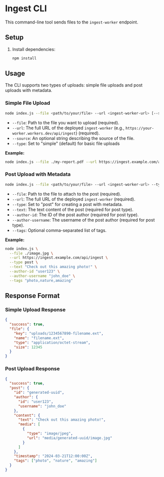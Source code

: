 # Ingest CLI

This command-line tool sends files to the `ingest-worker` endpoint.

## Setup

1.  Install dependencies:
    ```bash
    npm install
    ```

## Usage

The CLI supports two types of uploads: simple file uploads and post uploads with metadata.

### Simple File Upload

```bash
node index.js --file <path/to/your/file> --url <ingest-worker-url> [--source <optional source description>]
```

-   `--file`: Path to the file you want to upload (required).
-   `--url`: The full URL of the deployed `ingest-worker` (e.g., `https://your-worker.workers.dev/api/ingest`) (required).
-   `--source`: An optional string describing the source of the file.
-   `--type`: Set to "simple" (default) for basic file uploads

**Example:**

```bash
node index.js --file ./my-report.pdf --url https://ingest.example.com/api/ingest --source "Internal Report Q1"
```

### Post Upload with Metadata

```bash
node index.js --file <path/to/your/file> --url <ingest-worker-url> --type post --text <post text> --author-id <id> --author-username <username> [--tags <tag1,tag2>]
```

-   `--file`: Path to the file to attach to the post (required).
-   `--url`: The full URL of the deployed `ingest-worker` (required).
-   `--type`: Set to "post" for creating a post with metadata.
-   `--text`: The text content of the post (required for post type).
-   `--author-id`: The ID of the post author (required for post type).
-   `--author-username`: The username of the post author (required for post type).
-   `--tags`: Optional comma-separated list of tags.

**Example:**

```bash
node index.js \
  --file ./image.jpg \
  --url https://ingest.example.com/api/ingest \
  --type post \
  --text "Check out this amazing photo!" \
  --author-id "user123" \
  --author-username "john_doe" \
  --tags "photo,nature,amazing"
```

## Response Format

### Simple Upload Response
```json
{
  "success": true,
  "file": {
    "key": "uploads/1234567890-filename.ext",
    "name": "filename.ext",
    "type": "application/octet-stream",
    "size": 12345
  }
}
```

### Post Upload Response
```json
{
  "success": true,
  "post": {
    "id": "generated-uuid",
    "author": {
      "id": "user123",
      "username": "john_doe"
    },
    "content": {
      "text": "Check out this amazing photo!",
      "media": [
        {
          "type": "image/jpeg",
          "url": "media/generated-uuid/image.jpg"
        }
      ]
    },
    "timestamp": "2024-03-21T12:00:00Z",
    "tags": ["photo", "nature", "amazing"]
  }
}
``` 